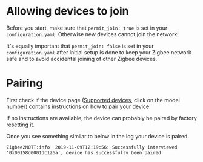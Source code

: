 ---
---
# Allowing devices to join
Before you start, make sure that `permit_join: true` is set in your `configuration.yaml`. Otherwise new devices cannot join the network!

It's equally important that `permit_join: false` is set in your `configuration.yaml` after initial setup is done to keep your Zigbee network safe and to avoid accidental joining of other Zigbee devices.

# Pairing
First check if the device page ([Supported devices](../information/supported_devices.md), click on the model number) contains instructions on how to pair your device.

If no instructions are available, the device can probably be paired by factory resetting it.

Once you see something similar to below in the log your device is paired.
```
Zigbee2MQTT:info  2019-11-09T12:19:56: Successfully interviewed '0x00158d0001dc126a', device has successfully been paired
```

